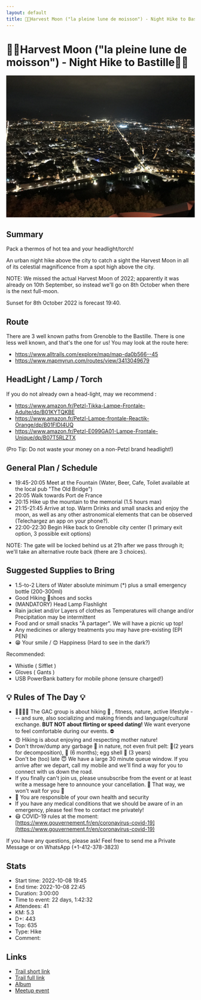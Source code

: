```yaml
---
layout: default
title: 🥾🌚Harvest Moon ("la pleine lune de moisson") - Night Hike to Bastille🌚🥾
---
```


# 🥾🌚Harvest Moon ("la pleine lune de moisson") - Night Hike to Bastille🌚🥾

![2022-10-08](../img/orig/2022-10-08.jpg)

##  Summary 

Pack a thermos of hot tea and your headlight/torch!

An urban night hike above the city to catch a sight the Harvest Moon in all of its celestial magnificence from a spot high above the city.

NOTE: We missed the actual Harvest Moon of 2022; apparently it was already on 10th September, so instead we'll go on 8th October when there is the next full-moon.

Sunset for 8th October 2022 is forecast 19:40.

##  Route 

There are 3 well known paths from Grenoble to the Bastille. There is one less well known, and that's the one for us! You may look at the route here:

* https://www.alltrails.com/explore/map/map-da0b566--45
* https://www.mapmyrun.com/routes/view/3413049679

##  HeadLight / Lamp / Torch 
If you do not already own a head-light, may we recommend :

* https://www.amazon.fr/Petzl-Tikka-Lampe-Frontale-Adulte/dp/B01KYTQKBE
* https://www.amazon.fr/Petzl-Lampe-frontale-Reactik-Orange/dp/B01FIDI4UQ
* https://www.amazon.fr/Petzl-E099GA01-Lampe-Frontale-Unique/dp/B07T5RLZTX

(Pro Tip: Do not waste your money on a non-Petzl brand headlight!)

##  General Plan / Schedule 

* 19:45-20:05 Meet at the Fountain (Water, Beer, Cafe, Toilet available at the local pub "The Old Bridge")
* 20:05 Walk towards Port de France
* 20:15 Hike up the mountain to the memorial (1.5 hours max)
* 21:15-21:45 Arrive at top. Warm Drinks and small snacks and enjoy the moon, as well as any other astronomical elements that can be observed (Telechargez an app on your phone?).
* 22:00-22:30 Begin Hike back to Grenoble city center
(1 primary exit option, 3 possible exit options)

NOTE: The gate will be locked behind us at 21h after we pass through it; we'll take an alternative route back (there are 3 choices).

##  Suggested Supplies to Bring 

* 1.5-to-2 Liters of Water absolute minimum (\*) plus a small emergency bottle (200-300ml)
* Good Hiking 🥾shoes and socks
* (MANDATORY) Head Lamp Flashlight
* Rain jacket and/or Layers of clothes as Temperatures will change and/or Precipitation may be intermittent
* Food and or small snacks "À partager". We will have a picnic up top!
* Any medicines or allergy treatments you may have pre-existing (EPI PEN)
* 😁 Your smile / 😊 Happiness (Hard to see in the dark?)

Recommended:

* Whistle ( Sifflet )
* Gloves ( Gants )
* USB PowerBank battery for mobile phone (ensure charged!)

##  💡 Rules of The Day 💡 

* 🚶‍♀️🚶‍♂️ The GAC group is about hiking 🥾 , fitness, nature, active lifestyle --- and sure, also socializing and making friends and language/cultural exchange. **BUT NOT about flirting or speed dating!** We want everyone to feel comfortable during our events. ⛔
* 😍 Hiking is about enjoying and respecting mother nature!
* Don't throw/dump any garbage 🚮 in nature, not even fruit pelt: 🍌(2 years for decomposition), 🍊 (6 months); egg shell 🥚 (3 years)
* Don't be (too) late 😇 We have a large 30 minute queue window. If you arrive after we depart, call my mobile and we'll find a way for you to connect with us down the road.
* If you finally can't join us, please unsubscribe from the event or at least write a message here to announce your cancellation. 💜 That way, we won't wait for you 💜
* 💟 You are responsible of your own health and security
* If you have any medical conditions that we should be aware of in an emergency, please feel free to contact me privately!
* 😷 COVID-19 rules at the moment: [https://www.gouvernement.fr/en/coronavirus-covid-19](https://www.gouvernement.fr/en/coronavirus-covid-19)

If you have any questions, please ask! Feel free to send me a Private Message or on WhatsApp (+1-412-378-3823)

## Stats

- Start time: 2022-10-08 19:45
- End time: 2022-10-08 22:45
- Duration: 3:00:00
- Time to event: 22 days, 1:42:32
- Attendees: 41
- KM: 5.3
- D+: 443
- Top: 635
- Type: Hike
- Comment: 

## Links

- [Trail short link](https://s.42l.fr/8nuGBpwe)
- [Trail full link]()
- [Album](https://binnette.github.io/GacImg2022/2022-10-08-Harvest-Moon-la-pleine-lune-de-moisson-A-Night-Hike-Rando-to-Bastille.html)
- [Meetup event](https://www.meetup.com/grenoble-adventure-club-english-french/events/288525415/)
